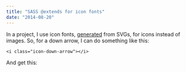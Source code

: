 ```yaml
---
title: "SASS @extends for icon fonts"
date: "2014-08-20"
---
```


In a project, I use icon fonts, [generated](http://fontcustom.com) from SVGs, for icons instead of images. So, for a down arrow, I can do something like this:

```
<i class="icon-down-arrow"></i>

```

And get this:
